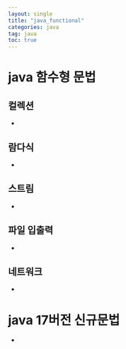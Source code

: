 ```yaml
---
layout: single
title: "java_functional"
categories: java
tag: java
toc: true
---
```


# java 함수형 문법

## 컬렉션

- 

## 람다식

- 

## 스트림

- 

## 파일 입출력

- 

## 네트워크

- 

# java 17버전 신규문법

- 